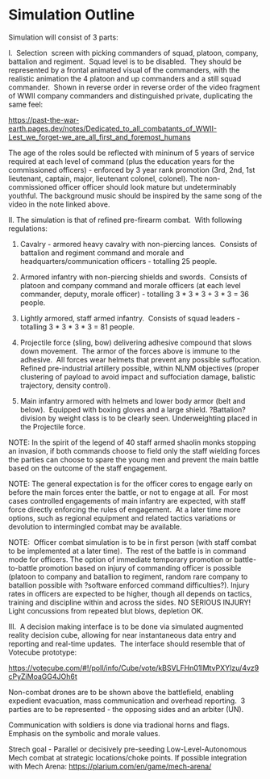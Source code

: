 # Simulation Outline

Simulation will consist of 3 parts:

I.  Selection  screen with picking commanders of squad, platoon, company, battalion and regiment.  Squad level is to be disabled.  They should be represented by a frontal animated visual of the commanders, with the realistic animation the 4 platoon and up commanders and a still squad commander.  Shown in reverse order in reverse order of the video fragment of WWII company commanders and distinguished private, duplicating the same feel:

https://past-the-war-earth.pages.dev/notes/Dedicated_to_all_combatants_of_WWII-Lest_we_forget-we_are_all_first_and_foremost_humans

The age of the roles sould be reflected with mininum of 5 years of service required at each level of command (plus the education years for the commissioned officers) - enforced by 3 year rank promotion (3rd, 2nd, 1st lieutenant, captain, major, lieutenant colonel, colonel).  The non-commissioned officer officer should look mature but undeterminably youthful. The background music should be inspired by the same song of the video in the note linked above.

II. The simulation is that of refined pre-firearm combat.  With following regulations:

1) Cavalry - armored heavy cavalry with non-piercing lances.  Consists of battalion and regiment command and morale and headquarters/communication officers - totalling 25 people.

2) Armored infantry with non-piercing shields and swords.  Consists of platoon and company command and morale officers (at each level commander, deputy, morale officer) - totalling 3 * 3 * 3 + 3 * 3 = 36 people.

3) Lightly armored, staff armed infantry.  Consists of squad leaders - totalling 3 * 3 * 3 * 3 = 81 people.

4) Projectile force (sling, bow) delivering adhesive compound that slows down movement.  The armor of the forces above is immune to the adhesive.  All forces wear helmets that prevent any possible suffocation.  Refined pre-industrial artillery possible, within NLNM objectives (proper clustering of payload to avoid impact and suffociation damage, balistic trajectory, density control).

5) Main infantry armored with helmets and lower body armor (belt and below).  Equipped with boxing gloves and a large shield.  ?Battalion? division by weight class is to be clearly seen.  Underweighting placed in the Projectile force.

NOTE: In the spirit of the legend of 40 staff armed shaolin monks stopping an invasion, if both commands choose to field only the staff wielding forces the parties can choose to spare the young men and prevent the main battle based on the outcome of the staff engagement.

NOTE: The general expectation is for the officer cores to engage early on before the main forces enter the battle, or not to engage at all.  For most cases controlled engagements of main infantry are expected, with staff force directly enforcing the rules of engagement.  At a later time more options, such as regional equipment and related tactics variations or devolution to intermingled combat may be available.

NOTE:  Officer combat simulation is to be in first person (with staff combat to be implemented at a later time).  The rest of the battle is in command mode for officers.  The option of immediate temporary promotion or battle-to-battle promotion based on injury of commanding officer is possible (platoon to company and batallion to regiment, random rare company to batallion possible with ?software enforced command difficulties?).  Injury rates in officers are expected to be higher, though all depends on tactics, training and discipline within and across the sides. NO SERIOUS INJURY! Light concussions from repeated blut blows, depletion OK.

III.  A decision making interface is to be done via simulated augmented reality decision cube, allowing for near instantaneous data entry and reporting and real-time updates.  The interface should resemble that of Votecube prototype:

https://votecube.com/#!/poll/info/Cube/vote/kBSVLFHn01lMtvPXYIzu/4vz9cPyZiMoaGG4JOh6t

Non-combat drones are to be shown above the battlefield, enabling expedient evacuation, mass communication and overhead reporting.  3 parties are to be represented - the opposing sides and an arbiter (UN).

Communication with soldiers is done via tradional horns and flags.  Emphasis on the symbolic and morale values. 


Strech goal - Parallel or decisively pre-seeding Low-Level-Autonomous Mech combat at strategic locations/choke points.  If possible integration with Mech Arena: https://plarium.com/en/game/mech-arena/
